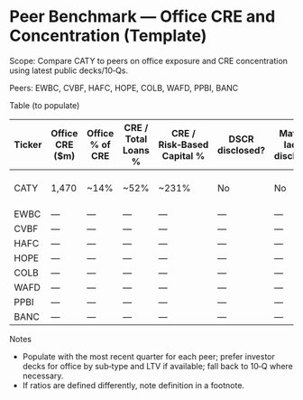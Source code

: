 # Peer Benchmark — Office CRE and Concentration (Template)

Scope: Compare CATY to peers on office exposure and CRE concentration using latest public decks/10‑Qs.

Peers: EWBC, CVBF, HAFC, HOPE, COLB, WAFD, PPBI, BANC

Table (to populate)

| Ticker | Office CRE ($m) | Office % of CRE | CRE / Total Loans % | CRE / Risk‑Based Capital % | DSCR disclosed? | Maturity ladder disclosed? | Source (deck/10‑Q; link) |
|--------|------------------|------------------|---------------------|----------------------------|------------------|----------------------------|--------------------------|
| CATY   | 1,470            | ~14%             | ~52%                | ~231%                      | No               | No                         | CATY Q3'25 deck (slides 5–11) |
| EWBC   | —                | —                | —                   | —                          | —                | —                          | — |
| CVBF   | —                | —                | —                   | —                          | —                | —                          | — |
| HAFC   | —                | —                | —                   | —                          | —                | —                          | — |
| HOPE   | —                | —                | —                   | —                          | —                | —                          | — |
| COLB   | —                | —                | —                   | —                          | —                | —                          | — |
| WAFD   | —                | —                | —                   | —                          | —                | —                          | — |
| PPBI   | —                | —                | —                   | —                          | —                | —                          | — |
| BANC   | —                | —                | —                   | —                          | —                | —                          | — |

Notes
- Populate with the most recent quarter for each peer; prefer investor decks for office by sub‑type and LTV if available; fall back to 10‑Q where necessary.
- If ratios are defined differently, note definition in a footnote.
